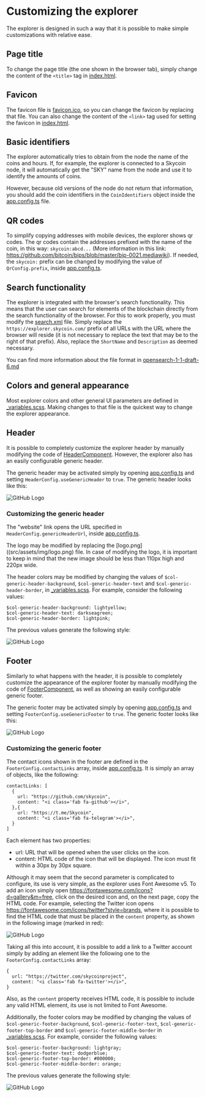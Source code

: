 # Customizing the explorer

The explorer is designed in such a way that it is possible to make simple customizations with relative ease.

## Page title

To change the page title (the one shown in the browser tab), simply change the content of the `<title>` tag in [index.html](src/index.html).

## Favicon

The favicon file is [favicon.ico](src/favicon.ico), so you can change the favicon by replacing that file. You can also change the content of the `<link>` tag used for setting the favicon in [index.html](src/index.html).

## Basic identifiers

The explorer automatically tries to obtain from the node the name of the coins and hours. If, for example, the explorer is connected to a Skycoin node, it will automatically get the "SKY" name from the node and use it to identify the amounts of coins.

However, because old versions of the node do not return that information, you should add the coin identifiers in the `CoinIdentifiers` object inside the [app.config.ts](src/app/app.config.ts) file.

## QR codes

To simplify copying addresses with mobile devices, the explorer shows qr codes. The qr codes contain the addresses prefixed with the name of the coin, in this way: `skycoin:abcd...` (More information in this link: https://github.com/bitcoin/bips/blob/master/bip-0021.mediawiki). If needed, the `skycoin:` prefix can be changed by modifying the value of `QrConfig.prefix`, inside [app.config.ts](src/app/app.config.ts).

## Search functionality

The explorer is integrated with the browser's search functionality. This means that the user can search for elements of the blockchain directly from the search functionality of the browser. For this to work properly, you must modify the [search.xml](src/search.xml) file. Simply replace the `https://explorer.skycoin.com/` prefix of all URLs with the URL where the browser will reside (it is not necessary to replace the text that may be to the right of that prefix). Also, replace the `ShortName` and `Description` as deemed necessary.

You can find more information about the file format in [opensearch-1-1-draft-6.md](https://github.com/dewitt/opensearch/blob/master/opensearch-1-1-draft-6.md)

## Colors and general appearance

Most explorer colors and other general UI parameters are defined in [_variables.scss](src/assets/scss/_variables.scss). Making changes to that file is the quickest way to change the explorer appearance.

## Header

It is possible to completely customize the explorer header by manually modifying the code of [HeaderComponent](src/app/components/layout/header/header.component.ts). However, the explorer also has an easily configurable generic header.

The generic header may be activated simply by opening [app.config.ts](src/app/app.config.ts) and setting `HeaderConfig.useGenericHeader` to `true`. The generic header looks like this:

![GitHub Logo](/doc_images/header1.png)

### Customizing the generic header

The "website" link opens the URL specified in `HeaderConfig.genericHeaderUrl`, inside [app.config.ts](src/app/app.config.ts).

The logo may be modified by replacing the [logo.png]((src/assets/img/logo.png) file. In case of modifying the logo, it is important to keep in mind that the new image should be less than 110px high and 220px wide.

The header colors may be modified by changing the values of `$col-generic-header-background`, `$col-generic-header-text` and `$col-generic-header-border`, in [_variables.scss](src/assets/scss/_variables.scss). For example, consider the following values:
```
$col-generic-header-background: lightyellow;
$col-generic-header-text: darkseagreen;
$col-generic-header-border: lightpink;
```
The previous values generate the following style:

![GitHub Logo](/doc_images/header2.png)

## Footer

Similarly to what happens with the header, it is possible to completely customize the appearance of the explorer footer by manually modifying the code of [FooterComponent](src/app/components/layout/footer/footer.component.ts), as well as showing an easily configurable generic footer.

The generic footer may be activated simply by opening [app.config.ts](src/app/app.config.ts) and setting `FooterConfig.useGenericFooter` to `true`. The generic footer looks like this:

![GitHub Logo](/doc_images/footer1.png)

### Customizing the generic footer

The contact icons shown in the footer are defined in the `FooterConfig.contactLinks` array, inside [app.config.ts](src/app/app.config.ts). It is simply an array of objects, like the following:
```
contactLinks: [
  {
    url: "https://github.com/skycoin",
    content: "<i class='fab fa-github'></i>",
  },{
    url: "https://t.me/Skycoin",
    content: "<i class='fab fa-telegram'></i>",
  }
]
```
Each element has two properties:

- url: URL that will be opened when the user clicks on the icon.
- content: HTML code of the icon that will be displayed. The icon must fit within a 30px by 30px square.

Although it may seem that the second parameter is complicated to configure, its use is very simple, as the explorer uses Font Awesome v5. To add an icon simply open https://fontawesome.com/icons?d=gallery&m=free, click on the desired icon and, on the next page, copy the HTML code. For example, selecting the Twitter icon opens https://fontawesome.com/icons/twitter?style=brands, where it is possible to find the HTML code that must be placed in the `content` property, as shown in the following image (marked in red):

![GitHub Logo](/doc_images/code.png)

Taking all this into account, it is possible to add a link to a Twitter account simply by adding an element like the following one to the `FooterConfig.contactLinks` array:
```
{
  url: "https://twitter.com/skycoinproject",
  content: "<i class='fab fa-twitter'></i>",
}
```
Also, as the `content` property receives HTML code, it is possible to include any valid HTML element, its use is not limited to Font Awesome.

Additionally, the footer colors may be modified by changing the values of `$col-generic-footer-background`, `$col-generic-footer-text`, `$col-generic-footer-top-border` and `$col-generic-footer-middle-border` in [_variables.scss](src/assets/scss/_variables.scss). For example, consider the following values:
```
$col-generic-footer-background: lightgray;
$col-generic-footer-text: dodgerblue;
$col-generic-footer-top-border: #000000;
$col-generic-footer-middle-border: orange;
```
The previous values generate the following style:

![GitHub Logo](/doc_images/footer2.png)
